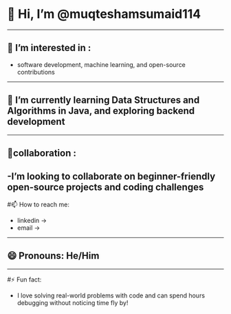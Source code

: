 # 👋 Hi, I’m @muqteshamsumaid114  
---------------------------------------------------------------------------------------


## 👀 I’m interested in :
 - software development, machine learning, and open-source contributions
-------------------------------------------------------------------------------------------- 


## 🌱 I’m currently learning Data Structures and Algorithms in Java, and exploring backend development  
-------------------------------------------------------------------------------------------


 ## 💞️collaboration :
 -I’m looking to collaborate on beginner-friendly open-source projects and coding challenges  
 ---------------------------------------------------------------------------------------------------

 
#📫 How to reach me:
- linkedin ->
- email  ->
----------------------------------------------------------------------------------------------- 


## 😄 Pronouns: He/Him
  

--------------------------------------------------------------------------------------------------
#⚡ Fun fact:
* I love solving real-world problems with code and can spend hours debugging without noticing time fly by!
